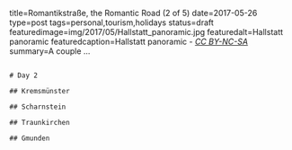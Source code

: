 title=Romantikstraße, the Romantic Road (2 of 5)
date=2017-05-26
type=post
tags=personal,tourism,holidays
status=draft
featuredimage=img/2017/05/Hallstatt_panoramic.jpg
featuredalt=Hallstatt panoramic
featuredcaption=Hallstatt panoramic - <a href="http://creativecommons.org/licenses/by-nc-sa/3.0/"><i>CC BY-NC-SA</i></a>
summary=A couple ...
~~~~~~

# Day 2

## Kremsmünster

## Scharnstein

## Traunkirchen

## Gmunden
